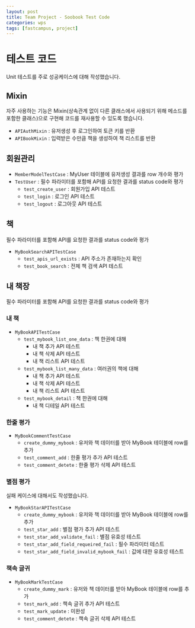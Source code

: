 ```yaml
---
layout: post
title: Team Project - Soobook Test Code
categories: wps
tags: [fastcampus, project]
---
```


# 테스트 코드
Unit 테스트를 주로 성공케이스에 대해 작성했습니다.


## Mixin
자주 사용하는 기능은 Mixin(상속관계 없이 다른 클래스에서 사용되기 위해 메소드를 포함한 클래스)으로 구현해 코드를 재사용할 수 있도록 했습니다.
- `APIAuthMixin` : 유저생성 후 로그인하여 토큰 키를 반환
- `APIBookMixin` : 입력받은 수만큼 책을  생성하여 책 리스트를 반환


## 회원관리
- `MemberModelTestCase` : MyUser 테이블에 유저생성 결과를 row 개수와 평가
- `TestUser` : 필수 파라미터를 포함해 API를 요청한 결과를 status code와 평가
  - `test_create_user` : 회원가입 API 테스트
  - `test_login` : 로그인 API 테스트
  - `test_logout` : 로그아웃 API 테스트



## 책
필수 파라미터를 포함해 API를 요청한 결과를 status code와 평가

- `MyBookSearchAPITestCase`
  - `test_apis_url_exists` : API 주소가 존재하는지 확인
  - `test_book_search` : 전체 책 검색 API 테스트


## 내 책장
필수 파라미터를 포함해 API를 요청한 결과를 status code와 평가

### 내 책
- `MyBookAPITestCase`
  - `test_mybook_list_one_data` : 책 한권에 대해
    - 내 책 추가 API 테스트
    - 내 책 삭제 API 테스트
    - 내 책 리스트 API 테스트
  - `test_mybook_list_many_data` : 여러권의 책에 대해
    - 내 책 추가 API 테스트
    - 내 책 삭제 API 테스트
    - 내 책 리스트 API 테스트
  - `test_mybook_detail` : 책 한권에 대해
    - 내 책 디테일 API 테스트

### 한줄 평가
- `MyBookCommentTestCase`
  - `create_dummy_mybook` : 유저와 책 데이터를 받아 MyBook 테이블에 row를 추가
  - `test_comment_add` : 한줄 평가 추가 API 테스트
  - `test_comment_detete` : 한줄 평가 삭제 API 테스트

### 별점 평가
실패 케이스에 대해서도 작성했습니다.
- `MyBookStarAPITestCase`
  - `create_dummy_mybook` : 유저와 책 데이터를 받아 MyBook 테이블에 row를 추가
  - `test_star_add` : 별점 평가 추가 API 테스트
  - `test_star_add_validate_fail` : 별점 유효성 테스트
  - `test_star_add_field_requeired_fail` : 필수 파라미터 테스트
  - `test_star_add_field_invalid_mybook_fail` : 값에 대한 유효성 테스트


### 책속 글귀
- `MyBookMarkTestCase`
  - `create_dummy_mark` : 유저와 책 데이터를 받아 MyBook 테이블에 row를 추가
  - `test_mark_add` : 책속 글귀 추가 API 테스트
  - `test_mark_update` : 미완성
  - `test_comment_detete` : 책속 글귀 삭제 API 테스트
